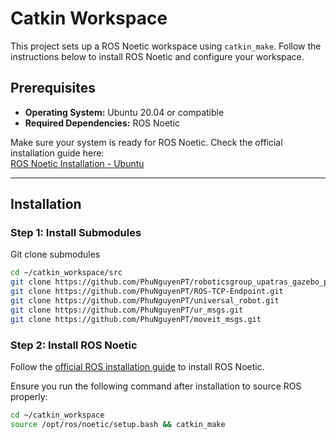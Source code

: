 # Catkin Workspace

This project sets up a ROS Noetic workspace using `catkin_make`. Follow the instructions below to install ROS Noetic and configure your workspace.

## Prerequisites

- **Operating System:** Ubuntu 20.04 or compatible  
- **Required Dependencies:** ROS Noetic  

Make sure your system is ready for ROS Noetic. Check the official installation guide here:  
[ROS Noetic Installation - Ubuntu](https://wiki.ros.org/noetic/Installation/Ubuntu)

---

## Installation

### Step 1: Install Submodules

Git clone submodules

```bash
cd ~/catkin_workspace/src
git clone https://github.com/PhuNguyenPT/roboticsgroup_upatras_gazebo_plugins.git
git clone https://github.com/PhuNguyenPT/ROS-TCP-Endpoint.git
git clone https://github.com/PhuNguyenPT/universal_robot.git
git clone https://github.com/PhuNguyenPT/ur_msgs.git
git clone https://github.com/PhuNguyenPT/moveit_msgs.git
```

### Step 2: Install ROS Noetic

Follow the [official ROS installation guide](https://wiki.ros.org/noetic/Installation/Ubuntu) to install ROS Noetic. 

Ensure you run the following command after installation to source ROS properly:

```bash
cd ~/catkin_workspace
source /opt/ros/noetic/setup.bash && catkin_make
```
